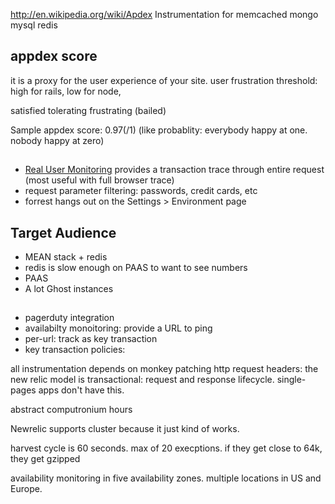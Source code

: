 http://en.wikipedia.org/wiki/Apdex
Instrumentation for memcached mongo mysql redis

## appdex score

it is a proxy for the user experience of your site. user frustration threshold: high for rails, low for node,

satisfied
tolerating
frustrating (bailed)

Sample appdex score: 0.97(/1) (like probablity: everybody happy at one. nobody happy at zero)

##

- [Real User Monitoring](http://en.wikipedia.org/wiki/Real_user_monitoring) provides a transaction trace through entire request (most useful with full browser trace)
- request parameter filtering: passwords, credit cards, etc
- forrest hangs out on the Settings > Environment page


## Target Audience

- MEAN stack + redis
- redis is slow enough on PAAS to want to see numbers
- PAAS
- A lot Ghost instances

##

- pagerduty integration
- availabilty monoitoring: provide a URL to ping
- per-url: track as key transaction
- key transaction policies:

all instrumentation depends on monkey patching http request headers: the new
relic model is transactional: request and response lifecycle. single-pages
apps don't have this.


abstract computronium hours

Newrelic supports cluster because it just kind of works.


harvest cycle is 60 seconds. max of 20 execptions. if they get close to 64k, they get gzipped


availability monitoring in five availability zones. multiple locations in US and Europe.